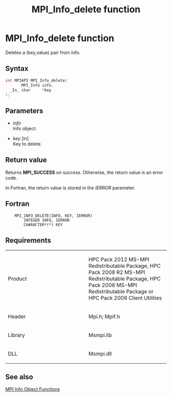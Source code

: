 ﻿---
title: MPI_Info_delete function
TOCTitle: MPI_Info_delete function
ms:assetid: 059ee73a-7053-440f-9eb0-5b011a9cf640
ms:mtpsurl: https://msdn.microsoft.com/en-us/library/Dn473410(v=VS.85)
ms:contentKeyID: 59360946
ms.date: 03/28/2018
mtps_version: v=VS.85
f1_keywords:
- MPI_INFO_DELETE
- mpif/MPI_Info_delete
- mpi/MPI_INFO_DELETE
dev_langs:
- C++
- C
---

# MPI\_Info\_delete function

Deletes a (key,value) pair from info.

## Syntax

``` c++
int MPIAPI MPI_Info_delete(
       MPI_Info info,
  _In_ char     *key
);
```

## Parameters

  - *info*  
    Info object.

  - *key* \[in\]  
    Key to delete.

## Return value

Returns **MPI\_SUCCESS** on success. Otherwise, the return value is an error code.

In Fortran, the return value is stored in the *IERROR* parameter.

## Fortran

``` FORTRAN
    MPI_INFO_DELETE(INFO, KEY, IERROR)
        INTEGER INFO, IERROR
        CHARACTER*(*) KEY
```

## Requirements

<table>
<colgroup>
<col style="width: 50%" />
<col style="width: 50%" />
</colgroup>
<tbody>
<tr class="odd">
<td><p>Product</p></td>
<td><p>HPC Pack 2012 MS-MPI Redistributable Package, HPC Pack 2008 R2 MS-MPI Redistributable Package, HPC Pack 2008 MS-MPI Redistributable Package or HPC Pack 2008 Client Utilities</p></td>
</tr>
<tr class="even">
<td><p>Header</p></td>
<td>Mpi.h;
Mpif.h</td>
</tr>
<tr class="odd">
<td><p>Library</p></td>
<td>Msmpi.lib</td>
</tr>
<tr class="even">
<td><p>DLL</p></td>
<td>Msmpi.dll</td>
</tr>
</tbody>
</table>


## See also

[MPI Info Object Functions](mpi-info-object-functions.md)

